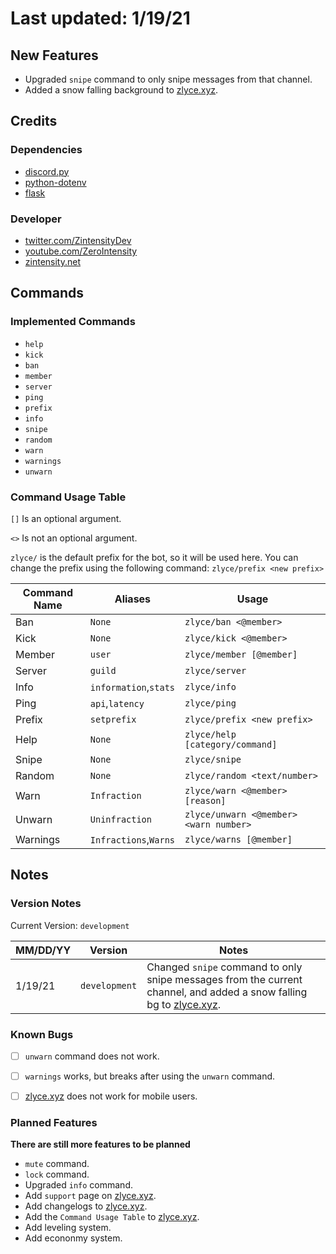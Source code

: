 # Last updated: 1/19/21

## New Features
- Upgraded `snipe` command to only snipe messages from that channel.
- Added a snow falling background to [zlyce.xyz](https://zlyce.xyz).

## Credits
### Dependencies
- [discord.py](https://pypi.org/project/discord.py/)
- [python-dotenv](https://pypi.org/project/python-dotenv/)
- [flask](https://pypi.org/project/flask/)

### Developer

- [twitter.com/ZintensityDev](https://twitter.com/ZintensityDev)
- [youtube.com/ZeroIntensity](https://youtube.com/ZeroIntensity)
- [zintensity.net](https://zintensity.net)

## Commands
### Implemented Commands

- `help`
- `kick`
- `ban`
- `member`
- `server`
- `ping`
- `prefix`
- `info`
- `snipe`
- `random`
- `warn`
- `warnings`
- `unwarn`

### Command Usage Table

`[]` Is an optional argument.

`<>` Is not an optional argument.

`zlyce/` is the default prefix for the bot, so it will be used here. You can change the prefix using the following command: `zlyce/prefix <new prefix>` 

|Command Name|Aliases|Usage|
|----|-----|-------|
|Ban|`None`|`zlyce/ban <@member>`|
|Kick|`None`|`zlyce/kick <@member>`|
|Member|`user`|`zlyce/member [@member]`|
|Server|`guild`|`zlyce/server`|
|Info|`information`,`stats`|`zlyce/info`|
|Ping|`api`,`latency`|`zlyce/ping`|
|Prefix|`setprefix`|`zlyce/prefix <new prefix>`|
|Help|`None`|`zlyce/help [category/command]`|
|Snipe|`None`|`zlyce/snipe`|
|Random|`None`|`zlyce/random <text/number>`|
|Warn|`Infraction`|`zlyce/warn <@member> [reason]`|
|Unwarn|`Uninfraction`|`zlyce/unwarn <@member> <warn number>`|
|Warnings|`Infractions`,`Warns`|`zlyce/warns [@member]`|

## Notes
### Version Notes
Current Version: `development`

|MM/DD/YY|Version|Notes|
|----|-----|-------|
|1/19/21|`development`|Changed `snipe` command to only snipe messages from the current channel, and added a snow falling bg to [zlyce.xyz](https://zlyce.xyz).|

### Known Bugs

* [ ] `unwarn` command does not work.
* [ ] `warnings` works, but breaks after using the `unwarn` command. 
* [ ] [zlyce.xyz](https://zlyce.xyz) does not work for mobile users.


### Planned Features
**There are still more features to be planned**

- `mute` command.
- `lock` command.
- Upgraded `info` command.
- Add `support` page on [zlyce.xyz](https://zlyce.xyz).
- Add changelogs to [zlyce.xyz](https://zlyce.xyz).
- Add the `Command Usage Table` to [zlyce.xyz](https://zlyce.xyz).
- Add leveling system.
- Add econonmy system.